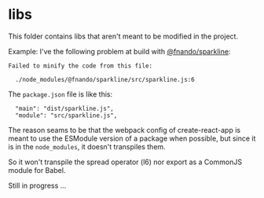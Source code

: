 # libs

This folder contains libs that aren't meant to be modified in the project.

Example: I've the following problem at build with [@fnando/sparkline](https://github.com/fnando/sparkline):

```
Failed to minify the code from this file:

  ./node_modules/@fnando/sparkline/src/sparkline.js:6
```

The `package.json` file is like this:

```
  "main": "dist/sparkline.js",
  "module": "src/sparkline.js",
```

The reason seams to be that the webpack config of create-react-app is meant to use the ESModule version of a package when possible, but since it is in the `node_modules`, it doesn't transpiles them.

So it won't transpile the spread operator (l6) nor export as a CommonJS module for Babel.

Still in progress ...
